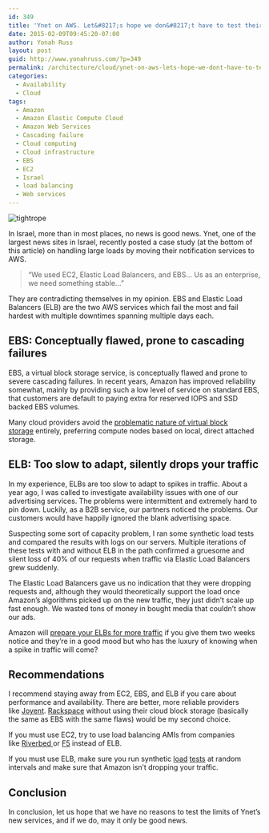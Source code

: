 ```yaml
---
id: 349
title: 'Ynet on AWS. Let&#8217;s hope we don&#8217;t have to test their limits.'
date: 2015-02-09T09:45:20-07:00
author: Yonah Russ
layout: post
guid: http://www.yonahruss.com/?p=349
permalink: /architecture/cloud/ynet-on-aws-lets-hope-we-dont-have-to-test-their-limits.html
categories:
  - Availability
  - Cloud
tags:
  - Amazon
  - Amazon Elastic Compute Cloud
  - Amazon Web Services
  - Cascading failure
  - Cloud computing
  - Cloud infrastructure
  - EBS
  - EC2
  - Israel
  - load balancing
  - Web services
---
```

<img class="aligncenter size-full wp-image-350" src="/assets/images/2016/01/tightrope.jpg" alt="tightrope" width="698" height="400" srcset="/assets/images/2016/01/tightrope.jpg 698w, /assets/images/2016/01/tightrope-300x172.jpg 300w" sizes="(max-width: 698px) 100vw, 698px" />

In Israel, more than in most places, no news is good news. Ynet, one of the largest news sites in Israel, recently posted a case study (at the bottom of this article) on handling large loads by moving their notification services to AWS.

> &#8220;We used EC2, Elastic Load Balancers, and EBS&#8230; Us as an enterprise, we need something stable&#8230;&#8221;

They are contradicting themselves in my opinion. EBS and Elastic Load Balancers (ELB) are the two AWS services which fail the most and fail hardest with multiple downtimes spanning multiple days each.

## EBS: Conceptually flawed, prone to cascading failures

EBS, a virtual block storage service, is conceptually flawed and prone to severe cascading failures. In recent years, Amazon has improved reliability somewhat, mainly by providing such a low level of service on standard EBS, that customers are default to paying extra for reserved IOPS and SSD backed EBS volumes.

Many cloud providers avoid the <a href="https://www.joyent.com/blog/network-storage-in-the-cloud-delicious-but-deadly/" target="_blank" rel="nofollow">problematic nature of virtual block storage</a> entirely, preferring compute nodes based on local, direct attached storage.

## ELB: Too slow to adapt, silently drops your traffic

In my experience, ELBs are too slow to adapt to spikes in traffic. About a year ago, I was called to investigate availability issues with one of our advertising services. The problems were intermittent and extremely hard to pin down. Luckily, as a B2B service, our partners noticed the problems. Our customers would have happily ignored the blank advertising space.

Suspecting some sort of capacity problem, I ran some synthetic load tests and compared the results with logs on our servers. Multiple iterations of these tests with and without ELB in the path confirmed a gruesome and silent loss of 40% of our requests when traffic via Elastic Load Balancers grew suddenly.

The Elastic Load Balancers gave us no indication that they were dropping requests and, although they would theoretically support the load once Amazon&#8217;s algorithms picked up on the new traffic, they just didn&#8217;t scale up fast enough. We wasted tons of money in bought media that couldn&#8217;t show our ads.

Amazon will <a href="https://aws.amazon.com/articles/1636185810492479#pre-warming" target="_blank" rel="nofollow">prepare your ELBs for more traffic</a> if you give them two weeks notice and they&#8217;re in a good mood but who has the luxury of knowing when a spike in traffic will come?

## Recommendations

I recommend staying away from EC2, EBS, and ELB if you care about performance and availability. There are better, more reliable providers like <a href="https://www.joyent.com/" target="_blank" rel="nofollow">Joyent</a>. <a href="http://www.rackspace.com/" target="_blank" rel="nofollow">Rackspace</a> without using their cloud block storage (basically the same as EBS with the same flaws) would be my second choice.

If you must use EC2, try to use load balancing AMIs from companies like <a href="https://aws.amazon.com/marketplace/seller-profile?id=325de86e-df57-4cfa-907d-9450285549c5" target="_blank" rel="nofollow">Riverbed </a>or <a href="https://aws.amazon.com/marketplace/seller-profile?id=74d946f0-fa54-4d9f-99e8-ff3bd8eb2745" target="_blank" rel="nofollow">F5</a> instead of ELB.

If you must use ELB, make sure you run synthetic <a href="https://loader.io/" target="_blank" rel="nofollow">load</a> <a href="http://blazemeter.com/" target="_blank" rel="nofollow">tests</a> at random intervals and make sure that Amazon isn&#8217;t dropping your traffic.

## Conclusion

In conclusion, let us hope that we have no reasons to test the limits of Ynet&#8217;s new services, and if we do, may it only be good news.